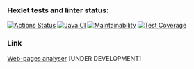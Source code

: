### Hexlet tests and linter status:
[![Actions Status](https://github.com/niyatanya/java-project-72/actions/workflows/hexlet-check.yml/badge.svg)](https://github.com/niyatanya/java-project-72/actions)
[![Java CI](https://github.com/niyatanya/java-project-72/actions/workflows/gradle.yml/badge.svg?branch=main)](https://github.com/niyatanya/java-project-72/actions/workflows/gradle.yml)
[![Maintainability](https://api.codeclimate.com/v1/badges/243bc08fa0eb2aed8053/maintainability)](https://codeclimate.com/github/niyatanya/java-project-72/maintainability)
[![Test Coverage](https://api.codeclimate.com/v1/badges/243bc08fa0eb2aed8053/test_coverage)](https://codeclimate.com/github/niyatanya/java-project-72/test_coverage)

### Link

[Web-pages analyser](https://web-pages-analyser.onrender.com) [UNDER DEVELOPMENT]
